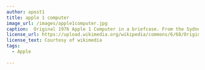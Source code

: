 ```yaml
---
author: apost1
title: apple 1 computer
image_url: /images/apple1computer.jpg
caption:  Original 1976 Apple 1 Computer in a briefcase. From the Sydney Powerhouse Museum collection
license_url: https://upload.wikimedia.org/wikipedia/commons/6/68/Original_1976_Apple_1_Computer_In_A_Briefcase.JPG
license_text: Courtesy of wikimedia
tags:
  - Apple
  
---
```

